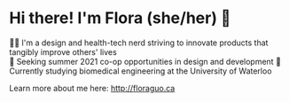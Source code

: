 # Hi there! I'm Flora (she/her) 🌿

👩‍💻 I'm a design and health-tech nerd striving to innovate products that tangibly improve others' lives\
🤝 Seeking summer 2021 co-op opportunities in design and development
🎒 Currently studying biomedical engineering at the University of Waterloo

Learn more about me here:
http://floraguo.ca

<!--
**floraguolr/floraguolr** is a ✨ _special_ ✨ repository because its `README.md` (this file) appears on your GitHub profile.

Here are some ideas to get you started:

- 🔭 I’m currently working on ...
- 🌱 I’m currently learning ...
- 👯 I’m looking to collaborate on ...
- 🤔 I’m looking for help with ...
- 💬 Ask me about ...
- 📫 How to reach me: ...
- 😄 Pronouns: ...
- ⚡ Fun fact: ...
-->
